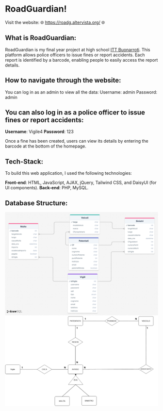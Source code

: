 # RoadGuardian!
Visit the website: 🌐 https://roadg.altervista.org/ 🌐

## What is RoadGuardian:
RoadGuardian is my final year project at high school [ITT Buonarroti](https://www.buonarroti.tn.it/).
This platform allows police officers to issue fines or report accidents.
Each report is identified by a barcode, enabling people to easily access the report details.

## How to navigate through the website:
You can log in as an admin to view all the data:
Username: admin
Password: admin

## You can also log in as a police officer to issue fines or report accidents:
**Username**: Vigile4
**Password**: 123

Once a fine has been created, users can view its details by entering the barcode at the bottom of the homepage.

## Tech-Stack:
To build this web application, I used the following technologies:

**Front-end**: HTML, JavaScript, AJAX, jQuery, Tailwind CSS, and DaisyUI (for UI components).
**Back-end**: PHP, MySQL.



## Database Structure:
![drawSQL-image](Progettazione/Tables.png "Tables")
![drawSQL-image](Progettazione/ER-Model "ER-MODEL")


